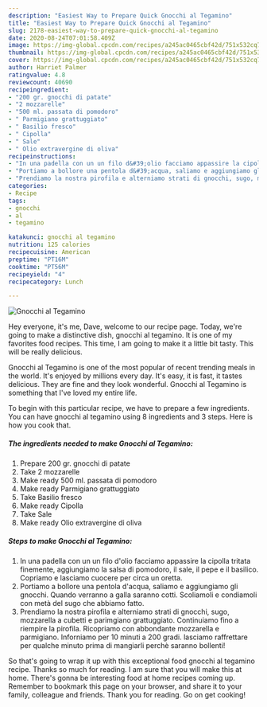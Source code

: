 ```yaml
---
description: "Easiest Way to Prepare Quick Gnocchi al Tegamino"
title: "Easiest Way to Prepare Quick Gnocchi al Tegamino"
slug: 2178-easiest-way-to-prepare-quick-gnocchi-al-tegamino
date: 2020-08-24T07:01:58.409Z
image: https://img-global.cpcdn.com/recipes/a245ac0465cbf42d/751x532cq70/gnocchi-al-tegamino-recipe-main-photo.jpg
thumbnail: https://img-global.cpcdn.com/recipes/a245ac0465cbf42d/751x532cq70/gnocchi-al-tegamino-recipe-main-photo.jpg
cover: https://img-global.cpcdn.com/recipes/a245ac0465cbf42d/751x532cq70/gnocchi-al-tegamino-recipe-main-photo.jpg
author: Harriet Palmer
ratingvalue: 4.8
reviewcount: 40690
recipeingredient:
- "200 gr. gnocchi di patate"
- "2 mozzarelle"
- "500 ml. passata di pomodoro"
- " Parmigiano grattuggiato"
- " Basilio fresco"
- " Cipolla"
- " Sale"
- " Olio extravergine di oliva"
recipeinstructions:
- "In una padella con un un filo d&#39;olio facciamo appassire la cipolla tritata finemente, aggiungiamo la salsa di pomodoro, il sale, il pepe e il basilico. Copriamo e lasciamo cuocere per circa un oretta."
- "Portiamo a bollore una pentola d&#39;acqua, saliamo e aggiungiamo gli gnocchi. Quando verranno a galla saranno cotti. Scoliamoli e condiamoli con metà del sugo che abbiamo fatto."
- "Prendiamo la nostra pirofila e alterniamo strati di gnocchi, sugo, mozzarella a cubetti e parimgiano grattuggiato. Continuiamo fino a riempire la pirofila. Ricopriamo con abbondante mozzarella e parmigiano. Inforniamo per 10 minuti a 200 gradi. lasciamo raffrettare per qualche minuto prima di mangiarli perchè saranno bollenti!"
categories:
- Recipe
tags:
- gnocchi
- al
- tegamino

katakunci: gnocchi al tegamino 
nutrition: 125 calories
recipecuisine: American
preptime: "PT16M"
cooktime: "PT56M"
recipeyield: "4"
recipecategory: Lunch

---
```



![Gnocchi al Tegamino](https://img-global.cpcdn.com/recipes/a245ac0465cbf42d/751x532cq70/gnocchi-al-tegamino-recipe-main-photo.jpg)

Hey everyone, it's me, Dave, welcome to our recipe page. Today, we're going to make a distinctive dish, gnocchi al tegamino. It is one of my favorites food recipes. This time, I am going to make it a little bit tasty. This will be really delicious.



Gnocchi al Tegamino is one of the most popular of recent trending meals in the world. It's enjoyed by millions every day. It's easy, it is fast, it tastes delicious. They are fine and they look wonderful. Gnocchi al Tegamino is something that I've loved my entire life.


To begin with this particular recipe, we have to prepare a few ingredients. You can have gnocchi al tegamino using 8 ingredients and 3 steps. Here is how you cook that.

<!--inarticleads1-->

##### The ingredients needed to make Gnocchi al Tegamino:

1. Prepare 200 gr. gnocchi di patate
1. Take 2 mozzarelle
1. Make ready 500 ml. passata di pomodoro
1. Make ready  Parmigiano grattuggiato
1. Take  Basilio fresco
1. Make ready  Cipolla
1. Take  Sale
1. Make ready  Olio extravergine di oliva




<!--inarticleads2-->

##### Steps to make Gnocchi al Tegamino:

1. In una padella con un un filo d&#39;olio facciamo appassire la cipolla tritata finemente, aggiungiamo la salsa di pomodoro, il sale, il pepe e il basilico. Copriamo e lasciamo cuocere per circa un oretta.
1. Portiamo a bollore una pentola d&#39;acqua, saliamo e aggiungiamo gli gnocchi. Quando verranno a galla saranno cotti. Scoliamoli e condiamoli con metà del sugo che abbiamo fatto.
1. Prendiamo la nostra pirofila e alterniamo strati di gnocchi, sugo, mozzarella a cubetti e parimgiano grattuggiato. Continuiamo fino a riempire la pirofila. Ricopriamo con abbondante mozzarella e parmigiano. Inforniamo per 10 minuti a 200 gradi. lasciamo raffrettare per qualche minuto prima di mangiarli perchè saranno bollenti!




So that's going to wrap it up with this exceptional food gnocchi al tegamino recipe. Thanks so much for reading. I am sure that you will make this at home. There's gonna be interesting food at home recipes coming up. Remember to bookmark this page on your browser, and share it to your family, colleague and friends. Thank you for reading. Go on get cooking!
